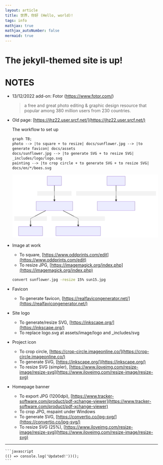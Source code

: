 ```yaml
---
layout: article
title: 世界，你好 (Hello, world)!
tags: info
mathjax: true
mathjax_autoNumber: false
mermaid: true
---
```


# The jekyll-themed site is up!

<!--more-->

# NOTES

* 13/12/2022 add-on: Fotor (https://www.fotor.com/) 

  > a free and great photo editing & graphic design resource that popular among 380 million users from 230 countries.

* Old page: [https://jhz22.user.srcf.net/](https://jhz22.user.srcf.net/)

  The workflow to set up

  ```
  graph TB;
  photo --> |to square + to resize| docs/sunflower.jpg --> |to generate favicon| docs/assets
  docs/sunflower.jpg --> |to generate SVG + to resize SVG| _includes/logo/logo.svg
  painting --> |to crop circle + to generate SVG + to resize SVG| docs/en/*/bees.svg
  ```

  ![](mermaid-diagram-20210224082643.svg)
* Image at work
  * To square, [https://www.oddprints.com/edit](https://www.oddprints.com/edit)
  * To resize JPG, [https://imagemagick.org/index.php](https://imagemagick.org/index.php)

  ```bash
  convert sunflower.jpg -resize 15% sun15.jpg
  ```

* Favicon
  * To generate favicon, [https://realfavicongenerator.net/](https://realfavicongenerator.net/)
* Site logo
  * To generate/resize SVG, [https://inkscape.org/](https://inkscape.org/)
  * To replace logo.svg at assets/image/logo and _includes/svg
* Project icon
  * To crop circle, [https://crop-circle.imageonline.co/](https://crop-circle.imageonline.co/)
  * To generate SVG, [https://inkscape.org/](https://inkscape.org/)
  * To resize SVG (simpler), [https://www.iloveimg.com/resize-image/resize-svg](https://www.iloveimg.com/resize-image/resize-svg)
* Homepage banner
  * To export JPG (1200dpi), [https://www.tracker-software.com/product/pdf-xchange-viewer](https://www.tracker-software.com/product/pdf-xchange-viewer)
  * To crop JPG, mspaint under Windows
  * To generate SVG, [https://convertio.co/jpg-svg/](https://convertio.co/jpg-svg/)
  * To resize SVG (25%), [https://www.iloveimg.com/resize-image/resize-svg](https://www.iloveimg.com/resize-image/resize-svg)

---

    ```javascript
    (() => console.log('Updated!'))();
    ```
